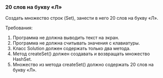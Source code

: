 
### 20 слов на букву «Л»

Создать множество строк (Set<String>), занести в него 20 слов на букву «Л».


Требования:
1.	Программа не должна выводить текст на экран.
2.	Программа не должна считывать значения с клавиатуры.
3.	Класс Solution должен содержать только два метода.
4.	Метод createSet() должен создавать и возвращать множество HashSet.
5.	Множество из метода createSet() должно содержать 20 слов на букву «Л».


